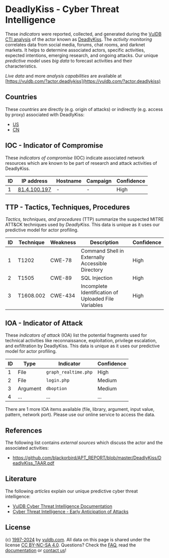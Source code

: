 # DeadlyKiss - Cyber Threat Intelligence

These _indicators_ were reported, collected, and generated during the [VulDB CTI analysis](https://vuldb.com/?kb.cti) of the actor known as [DeadlyKiss](https://vuldb.com/?actor.deadlykiss). The _activity monitoring_ correlates data from social media, forums, chat rooms, and darknet markets. It helps to determine associated actors, specific activities, expected intentions, emerging research, and ongoing attacks. Our unique _predictive model_ uses _big data_ to forecast activities and their characteristics.

_Live data_ and more _analysis capabilities_ are available at [https://vuldb.com/?actor.deadlykiss](https://vuldb.com/?actor.deadlykiss)

## Countries

These _countries_ are directly (e.g. origin of attacks) or indirectly (e.g. access by proxy) associated with DeadlyKiss:

* [US](https://vuldb.com/?country.us)
* [CN](https://vuldb.com/?country.cn)

## IOC - Indicator of Compromise

These _indicators of compromise_ (IOC) indicate associated network resources which are known to be part of research and attack activities of DeadlyKiss.

ID | IP address | Hostname | Campaign | Confidence
-- | ---------- | -------- | -------- | ----------
1 | [81.4.100.197](https://vuldb.com/?ip.81.4.100.197) | - | - | High

## TTP - Tactics, Techniques, Procedures

_Tactics, techniques, and procedures_ (TTP) summarize the suspected MITRE ATT&CK techniques used by _DeadlyKiss_. This data is unique as it uses our predictive model for actor profiling.

ID | Technique | Weakness | Description | Confidence
-- | --------- | -------- | ----------- | ----------
1 | T1202 | CWE-78 | Command Shell in Externally Accessible Directory | High
2 | T1505 | CWE-89 | SQL Injection | High
3 | T1608.002 | CWE-434 | Incomplete Identification of Uploaded File Variables | High

## IOA - Indicator of Attack

These _indicators of attack_ (IOA) list the potential fragments used for technical activities like reconnaissance, exploitation, privilege escalation, and exfiltration by DeadlyKiss. This data is unique as it uses our predictive model for actor profiling.

ID | Type | Indicator | Confidence
-- | ---- | --------- | ----------
1 | File | `graph_realtime.php` | High
2 | File | `login.php` | Medium
3 | Argument | `dboption` | Medium
4 | ... | ... | ...

There are 1 more IOA items available (file, library, argument, input value, pattern, network port). Please use our online service to access the data.

## References

The following list contains _external sources_ which discuss the actor and the associated activities:

* https://github.com/blackorbird/APT_REPORT/blob/master/DeadlyKiss/DeadlyKiss_TAAR.pdf

## Literature

The following _articles_ explain our unique predictive cyber threat intelligence:

* [VulDB Cyber Threat Intelligence Documentation](https://vuldb.com/?kb.cti)
* [Cyber Threat Intelligence - Early Anticipation of Attacks](https://www.scip.ch/en/?labs.20201022)

## License

(c) [1997-2024](https://vuldb.com/?kb.changelog) by [vuldb.com](https://vuldb.com/?kb.about). All data on this page is shared under the license [CC BY-NC-SA 4.0](https://creativecommons.org/licenses/by-nc-sa/4.0/). Questions? Check the [FAQ](https://vuldb.com/?kb.faq), read the [documentation](https://vuldb.com/?kb) or [contact us](https://vuldb.com/?contact)!

